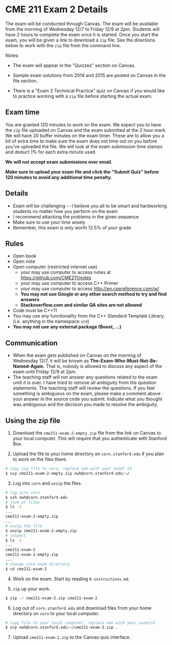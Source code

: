 # CME 211 Exam 2 Details

The exam will be conducted through Canvas. The exam will be available from the
morning of Wednesday 12/7 to Friday 12/9 at 2pm. Students will have 2 hours to
complete the exam once it is started. Once you start the exam, you will be given
a link to download a `zip` file. See the directions below to work with the `zip`
file from the command line.

Notes:

* The exam will appear in the "Quizzes" section on Canvas.

* Sample exam solutions from 2014 and 2015 are posted on Canvas in the file
  section.

* There is a "Exam 2 Technical Practice" quiz on Canvas if you would like to
  practice working with a `zip` file before starting the actual exam.

## Exam time

You are granted 120 minutes to work on the exam. We expect you to have the `zip`
file uploaded on Canvas and the exam submitted at the 2 hour mark. We will have
20 buffer minutes on the exam timer. These are to allow you a bit of extra time
to make sure the exam does not time out on you before you've uploaded the file.
We will look at the exam submission time stamps and deduct 1% for each extra
minute used.

**We will not accept exam submissions over email.**

**Make sure to upload your exam file and click the "Submit Quiz" before 120
minutes to avoid any additional time penalty.**

## Details

* Exam will be challenging -- I believe you all to be smart and hardworking
  students no matter how you perform on the exam
* I recommend attacking the problems in the given sequence
* Make sure to use your time wisely
* Remember, this exam is only worth 12.5% of your grade

## Rules

* Open book
* Open note
* Open computer (restricted internet use)
  * your may use computer to access notes at <https://github.com/CME211/notes>
  * your may use computer to access C++ Primer
  * your may use computer to access <http://en.cppreference.com/w/>
  * **You may not use Google or any other search method to try and find
    answers**
  * **Stackoverflow.com and similar QA sites are not allowed**
* Code must be C++11
* You may use any functionality from the C++ Standard Template Library. (i.e.
  anything in the namespace `std`)
* **You may not use any external package (Boost, ...)**

## Communication

* When the exam gets published on Canvas on the morning of Wednesday 12/7, it
  will be known as **The-Exam-Who-Must-Not-Be-Named-Again**. That is, nobody is
  allowed to discuss any aspect of the exam until Friday 12/9 at 2pm.
* The teaching staff will not answer any questions related to the exam until it
  is over. I have tried to remove all ambiguity from the question statements.
  The teaching staff will review the questions. If you feel something is
  ambiguous on the exam, please make a comment above your answer in the source
  code you submit. Indicate what you thought was ambiguous and the decision you
  made to resolve the ambiguity.

## Using the zip file

1. Download the `cme211-exam-2-empty.zip` file from the link on Canvas to your
   local computer. This will require that you authenticate with Stanford Box.

2. Upload the file to your home directory on `corn.stanford.edu` if you plan to
   work on the files there.

```sh
# copy zip file to corn, replace nwh with your sunet id
$ scp cme211-exam-2-empty.zip nwh@corn.stanford.edu:~/
```

3. Log into `corn` and `unzip` the files.

```sh
# log into corn
$ ssh nwh@corn.stanford.edu
# look at files
$ ls -1
...
cme211-exam-2-empty.zip
...
# unzip the file
$ unzip cme211-exam-2-empty.zip
# inspect
$ ls -1
...
cme211-exam-2
cme211-exam-2-empty.zip
...
# change into exam directory
$ cd cme211-exam-2
```

4. Work on the exam.  Start by reading `0-instructions.md`.

5. `zip` up your work.

```sh
$ zip -r cme211-exam-2.zip cme211-exam-2
```

6. Log out of `corn.stanford.edu` and download files from your home directory on
   `corn` to your local computer.

```sh
# copy file to your local computer, replace nwh with your sunetid
$ scp nwh@corn.stanford.edu:~/cme211-exam-2.zip .
```

7. Upload `cme211-exam-2.zip` to the Canvas quiz interface.
